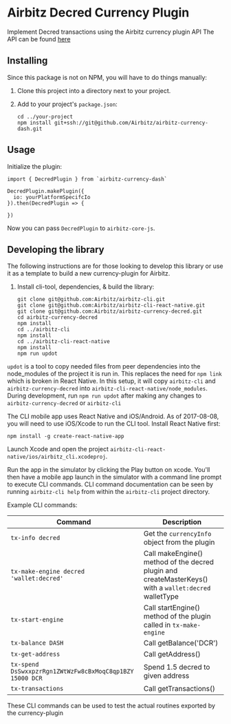 # Airbitz Decred Currency Plugin

Implement Decred transactions using the Airbitz currency plugin API
The API can be found [here](https://developer.airbitz.co/javascript/#currency-plugin-api)

## Installing

Since this package is not on NPM, you will have to do things manually:

1. Clone this project into a directory next to your project.
2. Add to your project's `package.json`:

    ```
    cd ../your-project
    npm install git+ssh://git@github.com/Airbitz/airbitz-currency-dash.git
    ```

## Usage

Initialize the plugin:

```
import { DecredPlugin } from `airbitz-currency-dash`

DecredPlugin.makePlugin({
  io: yourPlatformSpecifcIo
}).then(DecredPlugin => {

})
```

Now you can pass `DecredPlugin` to `airbitz-core-js`.


## Developing the library

The following instructions are for those looking to develop this library or use it as a template to build a new currency-plugin for Airbitz.

1. Install cli-tool, dependencies, & build the library:

    ```
    git clone git@github.com:Airbitz/airbitz-cli.git
    git clone git@github.com:Airbitz/airbitz-cli-react-native.git
    git clone git@github.com:Airbitz/airbitz-currency-decred.git
    cd airbitz-currency-decred
    npm install
    cd ../airbitz-cli
    npm install
    cd ../airbitz-cli-react-native
    npm install
    npm run updot
    ```

`updot` is a tool to copy needed files from peer dependencies into the node_modules of the project it is run in. This replaces the need for `npm link` which is broken in React Native. In this setup, it will copy `airbitz-cli` and `airbitz-currency-decred` into `airbitz-cli-react-native/node_modules`. During development, run `npm run updot` after making any changes to `airbitz-currency-decred` or `airbitz-cli`

The CLI mobile app uses React Native and iOS/Android. As of 2017-08-08, you will need to use iOS/Xcode to run the CLI tool. Install React Native first:

    npm install -g create-react-native-app

Launch Xcode and open the project `airbitz-cli-react-native/ios/airbitz_cli.xcodeproj`.

Run the app in the simulator by clicking the Play button on xcode. You'll then have a mobile app launch in the simulator with a command line prompt to execute CLI commands. CLI command documentation can be seen by running `airbitz-cli help` from within the `airbitz-cli` project directory.

Example CLI commands:

| Command | Description |
| --- | --- |
| `tx-info decred` | Get the `currencyInfo` object from the plugin |
| `tx-make-engine decred 'wallet:decred'` | Call makeEngine() method of the decred plugin and createMasterKeys() with a `wallet:decred` walletType |
| `tx-start-engine` | Call startEngine() method of the plugin called in `tx-make-engine` |
| `tx-balance DASH` | Call getBalance('DCR') |
| `tx-get-address` | Call getAddress() |
| `tx-spend DsSwxxpzrRgn1ZWtWzFw8cBxMoqC8qp1BZY 15000 DCR` | Spend 1.5 decred to given address |
| `tx-transactions` | Call getTransactions() |

These CLI commands can be used to test the actual routines exported by the currency-plugin
